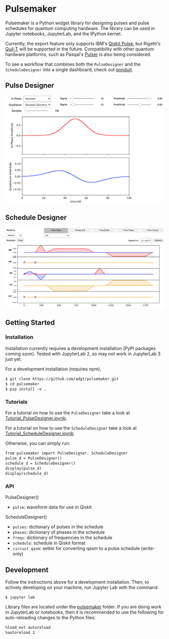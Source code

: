 # Pulsemaker

Pulsemaker is a Python widget library for designing pulses and pulse schedules for quantum computing hardware. The library can be used in Jupyter notebooks, JupyterLab, and the IPython kernel.

Currently, the export feature only supports IBM's [Qiskit Pulse](https://qiskit.org/documentation/apidoc/pulse.html), but Rigetti's [Quil-T](https://pyquil-docs.rigetti.com/en/stable/quilt.html) will be supported in the future. Compatibility with other quantum hardware platforms, such as Pasqal's [Pulser](https://github.com/pasqal-io/Pulser) is also being considered.

To see a workflow that combines both the `PulseDesigner` and the `ScheduleDesigner` into a single dashboard, check out [qonduit](https://github.com/adgt/qonduit).

## Pulse Designer
![PulseDesigner](images/pulseDesigner_02.png)
## Schedule Designer
![ScheduleDesigner](images/scheduleDesigner_02.png)

## Getting Started
### Installation

Installation currently requires a development installation (PyPI packages coming soon). Tested with JupyterLab 2, so may not work in JupyterLab 3 just yet.

For a development installation (requires npm),

    $ git clone https://github.com/adgt/pulsemaker.git
    $ cd pulsemaker
    $ pip install -e .

### Tutorials

For a tutorial on how to use the `PulseDesigner` take a look at [Tutorial_PulseDesigner.ipynb](https://nbviewer.jupyter.org/github/adgt/pulsemaker/blob/main/Tutorial_PulseDesigner.ipynb).

For a tutorial on how to use the `ScheduleDesigner` take a look at [Tutorial_ScheduleDesigner.ipynb](https://nbviewer.jupyter.org/github/adgt/pulsemaker/blob/main/Tutorial_ScheduleDesigner.ipynb)

Otherwise, you can simply run:
```
from pulsemaker import PulseDesigner, ScheduleDesigner
pulse_d = PulseDesigner()
schedule_d = ScheduleDesigner()
display(pulse_d)
display(schedule_d)
```

### API

PulseDesigner()
- `pulse`: waveform data for use in Qiskit

ScheduleDesigner()
- `pulses`: dictionary of pulses in the schedule
- `phases`: dictionary of phases in the schedule
- `freqs`: dictionary of frequencies in the schedule
- `schedule`: schedule in Qiskit format
- `circuit_qasm`: setter for converting qasm to a pulse schedule (write-only)

## Development

Follow the instructions above for a development installation. Then, to actively developing on your machine, run Jupyter Lab with the command:

    $ jupyter lab

Library files are located under the [pulsemaker](pulsemaker) folder. If you are doing work in JupyterLab or notebooks, then it is recommended to use the following for auto-reloading changes to the Python files:

```
%load_ext autoreload
%autoreload 2
```